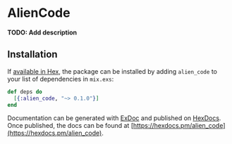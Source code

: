 # AlienCode

**TODO: Add description**

## Installation

If [available in Hex](https://hex.pm/docs/publish), the package can be installed
by adding `alien_code` to your list of dependencies in `mix.exs`:

```elixir
def deps do
  [{:alien_code, "~> 0.1.0"}]
end
```

Documentation can be generated with [ExDoc](https://github.com/elixir-lang/ex_doc)
and published on [HexDocs](https://hexdocs.pm). Once published, the docs can
be found at [https://hexdocs.pm/alien_code](https://hexdocs.pm/alien_code).
